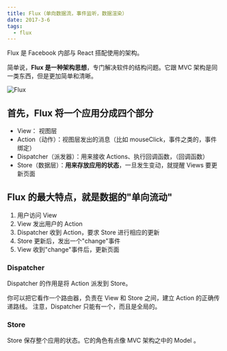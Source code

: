 ```yaml
---
title: Flux（单向数据流，事件监听，数据渲染）
date: 2017-3-6
tags:
  - flux
---
```


Flux 是 Facebook 内部与 React 搭配使用的架构。

简单说，**Flux 是一种架构思想**，专门解决软件的结构问题。它跟 MVC 架构是同一类东西，但是更加简单和清晰。

![Flux](./Flux.png)

## 首先，Flux 将一个应用分成四个部分

- View： 视图层
- Action（动作）：视图层发出的消息（比如 mouseClick，事件之类的，事件绑定）
- Dispatcher（派发器）：用来接收 Actions、执行回调函数，（回调函数）
- Store（数据层）：**用来存放应用的状态**，一旦发生变动，就提醒 Views 要更新页面

## Flux 的最大特点，就是数据的"单向流动"

1. 用户访问 View
2. View 发出用户的 Action
3. Dispatcher 收到 Action，要求 Store 进行相应的更新
4. Store 更新后，发出一个"change"事件
5. View 收到"change"事件后，更新页面

### Dispatcher

Dispatcher 的作用是将 Action 派发到 Store。

你可以把它看作一个路由器，负责在 View 和 Store 之间，建立 Action 的正确传递路线。
注意，Dispatcher 只能有一个，而且是全局的。

### Store

Store 保存整个应用的状态。它的角色有点像 MVC 架构之中的 Model 。
